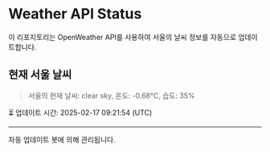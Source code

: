 
# Weather API Status

이 리포지토리는 OpenWeather API를 사용하여 서울의 날씨 정보를 자동으로 업데이트합니다.

## 현재 서울 날씨
> 서울의 현재 날씨: clear sky, 온도: -0.68°C, 습도: 35%

⏳ 업데이트 시간: 2025-02-17 09:21:54 (UTC)

---
자동 업데이트 봇에 의해 관리됩니다.
